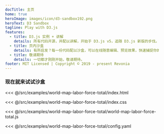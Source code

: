 ```yaml
---
docTitle: 主页
home: true
heroImage: images/icon/d3-sandbox192.png
heroText: D3 Sandbox
tagline: Play with D3.js
features:
  - title: D3.js 实例 + 讲解
    details: 所有代码开源，并配以讲解，开始于 D3.js v5，追随 D3.js 新版的步伐。
  - title: 页内沙盒
    details: 有所启发？每一份代码配以沙盒，可以在线随意编辑、预览效果，快速捕捉你的灵感！
  - title: 敬请期待
    details: 一切都才刚刚开始，敬请期待。
footer: MIT Licensed | Copyright © 2019 - present Revonia
---
```

 
### 现在就来试试沙盒

<CodeSandbox initial-height="650px">

<<< @/src/examples/world-map-labor-force-total/index.html

<<< @/src/examples/world-map-labor-force-total/index.css

<<< @/src/examples/world-map-labor-force-total/world-map-labor-force-total.js

<<< @/src/examples/world-map-labor-force-total/config.yaml

</CodeSandbox>
